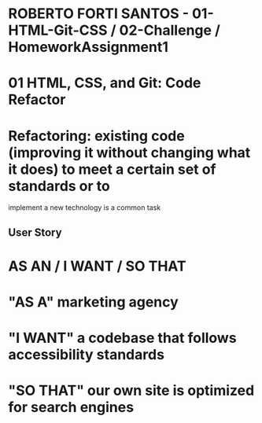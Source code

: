 # ROBERTO FORTI SANTOS - 01-HTML-Git-CSS / 02-Challenge / HomeworkAssignment1

# 01 HTML, CSS, and Git: Code Refactor

# Refactoring: existing code (improving it without changing what it does) to meet a certain set of standards or to 
implement a new technology is a common task

## User Story

# AS AN / I WANT / SO THAT
# "AS A" marketing agency 
# "I WANT" a codebase that follows accessibility standards 
# "SO THAT" our own site is optimized for search engines

